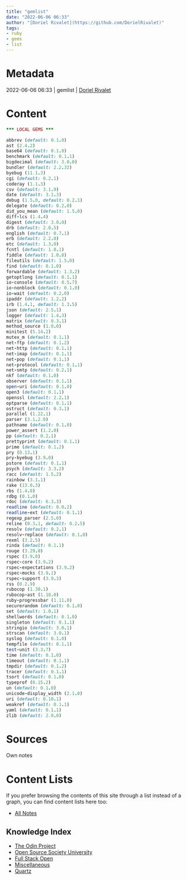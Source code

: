 ```yaml
---
title: "gemlist"
date: "2022-06-06 06:33"
author: "[Doriel Rivalet](https://github.com/DorielRivalet)"
tags:
- ruby
- gems
- list
---
```


# Metadata
2022-06-06 06:33  | gemlist | [Doriel Rivalet](https://github.com/DorielRivalet)

# Content
```ruby
*** LOCAL GEMS ***

abbrev (default: 0.1.0)
ast (2.4.2)
base64 (default: 0.1.0)
benchmark (default: 0.1.1)
bigdecimal (default: 3.0.0)
bundler (default: 2.2.32)
byebug (11.1.3)
cgi (default: 0.2.1)
coderay (1.1.3)
csv (default: 3.1.9)
date (default: 3.1.3)
debug (1.5.0, default: 0.2.1)
delegate (default: 0.2.0)
did_you_mean (default: 1.5.0)
diff-lcs (1.4.4)
digest (default: 3.0.0)
drb (default: 2.0.5)
english (default: 0.7.1)
erb (default: 2.2.0)
etc (default: 1.3.0)
fcntl (default: 1.0.1)
fiddle (default: 1.0.8)
fileutils (default: 1.5.0)
find (default: 0.1.0)
forwardable (default: 1.3.2)
getoptlong (default: 0.1.1)
io-console (default: 0.5.7)
io-nonblock (default: 0.1.0)
io-wait (default: 0.2.0)
ipaddr (default: 1.2.2)
irb (1.4.1, default: 1.3.5)
json (default: 2.5.1)
logger (default: 1.4.3)
matrix (default: 0.3.1)
method_source (1.0.0)
minitest (5.14.2)
mutex_m (default: 0.1.1)
net-ftp (default: 0.1.2)
net-http (default: 0.1.1)
net-imap (default: 0.1.1)
net-pop (default: 0.1.1)
net-protocol (default: 0.1.1)
net-smtp (default: 0.2.1)
nkf (default: 0.1.0)
observer (default: 0.1.1)
open-uri (default: 0.1.0)
open3 (default: 0.1.1)
openssl (default: 2.2.1)
optparse (default: 0.1.1)
ostruct (default: 0.3.1)
parallel (1.22.1)
parser (3.1.2.0)
pathname (default: 0.1.0)
power_assert (1.2.0)
pp (default: 0.2.1)
prettyprint (default: 0.1.1)
prime (default: 0.1.2)
pry (0.13.1)
pry-byebug (3.9.0)
pstore (default: 0.1.1)
psych (default: 3.3.2)
racc (default: 1.5.2)
rainbow (3.1.1)
rake (13.0.3)
rbs (1.4.0)
rdbg (0.1.0)
rdoc (default: 6.3.3)
readline (default: 0.0.2)
readline-ext (default: 0.1.1)
regexp_parser (2.5.0)
reline (0.3.1, default: 0.2.5)
resolv (default: 0.2.1)
resolv-replace (default: 0.1.0)
rexml (3.2.5)
rinda (default: 0.1.1)
rouge (3.29.0)
rspec (3.9.0)
rspec-core (3.9.2)
rspec-expectations (3.9.2)
rspec-mocks (3.9.1)
rspec-support (3.9.3)
rss (0.2.9)
rubocop (1.30.1)
rubocop-ast (1.18.0)
ruby-progressbar (1.11.0)
securerandom (default: 0.1.0)
set (default: 1.0.1)
shellwords (default: 0.1.0)
singleton (default: 0.1.1)
stringio (default: 3.0.1)
strscan (default: 3.0.1)
syslog (default: 0.1.0)
tempfile (default: 0.1.1)
test-unit (3.3.7)
time (default: 0.1.0)
timeout (default: 0.1.1)
tmpdir (default: 0.1.2)
tracer (default: 0.1.1)
tsort (default: 0.1.0)
typeprof (0.15.2)
un (default: 0.1.0)
unicode-display_width (2.1.0)
uri (default: 0.10.1)
weakref (default: 0.1.1)
yaml (default: 0.1.1)
zlib (default: 2.0.0)

```

# Sources
Own notes

# Content Lists
If you prefer browsing the contents of this site through a list instead of a graph, you can find content lists here too:

- [All Notes](notes/)

## Knowledge Index
- [The Odin Project](notes/index-list/the-odin-project.md)
- [Open Source Society University](notes/index-list/open-source-society-university.md)
- [Full Stack Open](notes/index-list/fullstack-open.md)
- [Miscellaneous](notes/index-list/miscellaneous.md)
- [Quartz](notes/index-list/quartz.md)

